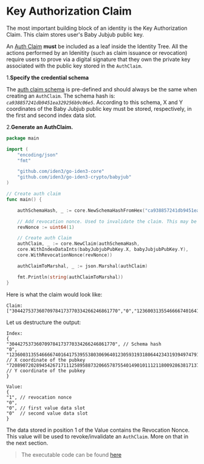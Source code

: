 # Key Authorization Claim

The most important building block of an identity is the Key Authorization Claim. This claim stores user's Baby Jubjub public key. 

An [Auth Claim](https://docs.iden3.io/protocol/bjjkey/) **must** be included as a leaf inside the  Identity Tree. All the actions performed by an Idenitity (such as claim issuance or revocation) require users to prove via a digital signature that they own the private key associated with the public key stored in the `AuthClaim`.

1.**Specify the credential schema**

The [auth claim schema](https://github.com/iden3/claim-schema-vocab/blob/main/schemas/json-ld/auth.json-ld) is pre-defined and should always be the same when creating an `AuthClaim`. The schema hash is: *`ca938857241db9451ea329256b9c06e5`*. According to this schema, X and Y coordinates of the Baby Jubjub public key must be stored, respectively, in the first and second index data slot.

2.**Generate an AuthClaim.** 

```go
package main

import (
    "encoding/json"
    "fmt"

    "github.com/iden3/go-iden3-core"
    "github.com/iden3/go-iden3-crypto/babyjub"
)

// Create auth claim
func main() {

    authSchemaHash, _ := core.NewSchemaHashFromHex("ca938857241db9451ea329256b9c06e5")

    // Add revocation nonce. Used to invalidate the claim. This may be a random number in the real implementation.
    revNonce := uint64(1)

    // Create auth Claim 
    authClaim, _ := core.NewClaim(authSchemaHash,
    core.WithIndexDataInts(babyJubjubPubKey.X, babyJubjubPubKey.Y),
    core.WithRevocationNonce(revNonce))

    authClaimToMarshal, _ := json.Marshal(authClaim)

    fmt.Println(string(authClaimToMarshal))
}
```

Here is what the claim would look like: 

```
Claim:
["304427537360709784173770334266246861770","0","12360031355466667401641753955380306964012305931931806442343193949747916655340","7208907202894542671711125895887320665787554014901011121180092863817137691080","1","0","0","0"]
```

Let us destructure the output:

```
Index:
{
"304427537360709784173770334266246861770", // Schema hash
"0",
"12360031355466667401641753955380306964012305931931806442343193949747916655340",  // X coordinate of the pubkey 	
"7208907202894542671711125895887320665787554014901011121180092863817137691080"   // Y coordinate of the pubkey
}

Value:
{ 
"1", // revocation nonce
"0",
"0", // first value data slot
"0"  // second value data slot
}	
```

The data stored in position 1 of the Value contains the Revocation Nonce. This value will be used to revoke/invalidate an `AuthClaim`. More on that in the next section.

> The executable code can be found [here](https://github.com/0xPolygonID/tutorial-examples/blob/main/issuer-protocol/main.go#L89)
